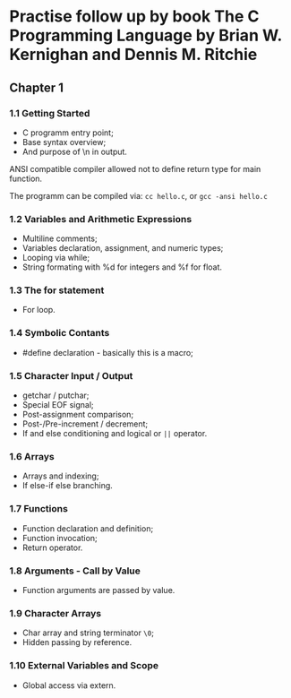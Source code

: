 Practise follow up by book The C Programming Language by Brian W. Kernighan and Dennis M. Ritchie
===

Chapter 1
---

### 1.1 Getting Started

* C programm entry point;
* Base syntax overview;
* And purpose of \n in output.

ANSI compatible compiler allowed not to define return type for main function.

The programm can be compiled via: `cc hello.c`, or `gcc -ansi hello.c`

### 1.2 Variables and Arithmetic Expressions

* Multiline comments;
* Variables declaration, assignment, and numeric types;
* Looping via while;
* String formating with %d for integers and %f for float.

### 1.3 The for statement

* For loop.

### 1.4 Symbolic Contants

* #define declaration - basically this is a macro;

### 1.5 Character Input / Output

* getchar / putchar;
* Special EOF signal;
* Post-assignment comparison;
* Post-/Pre-increment / decrement;
* If and else conditioning and logical or `||` operator.

### 1.6 Arrays

* Arrays and indexing;
* If else-if else branching.

### 1.7 Functions

* Function declaration and definition;
* Function invocation;
* Return operator.

### 1.8 Arguments - Call by Value

* Function arguments are passed by value.

### 1.9 Character Arrays

* Char array and string terminator `\0`;
* Hidden passing by reference.

### 1.10 External Variables and Scope

* Global access via extern.
